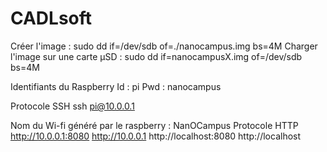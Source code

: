 # CADLsoft
Créer l'image : sudo dd if=/dev/sdb of=./nanocampus.img bs=4M
Charger l'image sur une carte µSD : sudo dd if=nanocampusX.img of=/dev/sdb bs=4M


Identifiants du Raspberry
Id  : pi
Pwd : nanocampus

Protocole SSH
ssh pi@10.0.0.1

Nom du Wi-fi généré par le raspberry : NanOCampus
Protocole HTTP
http://10.0.0.1:8080
http://10.0.0.1
http://localhost:8080
http://localhost
